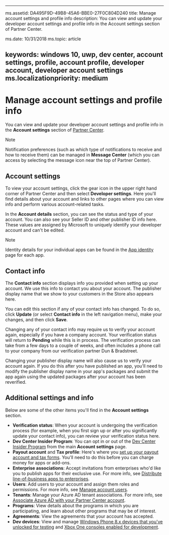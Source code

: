 ﻿---

ms.assetid: DA495F9D-49B8-45A6-BBE0-27F0C804D240
title: Manage account settings and profile info
description: You can view and update your developer account settings and profile info in the Account settings section of Partner Center.

ms.date: 10/31/2018
ms.topic: article


keywords: windows 10, uwp, dev center, account settings, profile, account profile, developer account, developer account settings
ms.localizationpriority: medium
---
# Manage account settings and profile info

You can view and update your developer account settings and profile info in the **Account settings** section of [Partner Center](https://partner.microsoft.com/dashboard). 

> [!NOTE]
> Notification preferences (such as which type of notifications to receive and how to receive them) can be managed in **Message Center** (which you can access by selecting the message icon near the top of Partner Center).

## Account settings

To view your account settings, click the gear icon in the upper right hand corner of Partner Center and then select **Developer settings**. Here you'll find details about your account and links to other pages where you can view info and perform various account-related tasks.

In the **Account details** section, you can see the status and type of your account. You can also see your Seller ID and other publisher ID info here. These values are assigned by Microsoft to uniquely identify your developer account and can't be edited.

> [!NOTE]
> Identity details for your individual apps can be found in the [App identity](view-app-identity-details.md) page for each app.

## Contact info

The **Contact info** section displays info you provided when setting up your account. We use this info to contact you about your account. The publisher display name that we show to your customers in the Store also appears here.

You can edit this section if any of your contact info has changed. To do so, click **Update** (or select **Contact info** in the left navigation menu), make your changes, and then click **Save**.

Changing any of your contact info may require us to verify your account again, especially if you have a company account. Your verification status will return to **Pending** while this is in process. The verification process can take from a few days to a couple of weeks, and often includes a phone call to your company from our verification partner Dun & Bradstreet.

Changing your publisher display name will also cause us to verify your account again. If you do this after you have published an app, you'll need to modify the publisher display name in your app's packages and submit the app again using the updated packages after your account has been reverified.


## Additional settings and info

Below are some of the other items you'll find in the **Account settings** section.

- **Verification status**: When your account is undergoing the verification process (for example, when you first sign up or after you significantly update your contact info), you can review your verification status here.
- **Dev Center Insider Program**: You can opt in or out of the [Dev Center Insider Program](dev-center-insider-program.md) from the main **Account settings** page.
- **Payout account** and **Tax profile**: Here's where you [set up your payout account and tax forms](setting-up-your-payout-account-and-tax-forms.md). You'll need to do this before you can charge money for apps or add-ons.
- **Enterprise associations**: Accept invitations from enterprises who'd like you to publish apps for their exclusive use. For more info, see [Distribute line-of-business apps to enterprises](distribute-lob-apps-to-enterprises.md).
- **Users**: Add users to your account and assign them roles and permissions. For more info, see [Manage account users](manage-account-users.md).
- **Tenants**: Manage your Azure AD tenant associations. For more info, see [Associate Azure AD with your Partner Center account](associate-azure-ad-with-dev-center.md).
- **Programs**: View details about the programs in which you are participating, and learn about other programs that may be of interest.
- **Agreements**: View the agreements that your account has accepted.
- **Dev devices**: View and manage [Windows Phone 8.x devices that you've unlocked for testing](http://go.microsoft.com/fwlink/p/?LinkId=533897) and [Xbox One consoles enabled for development](../xbox-apps/devkit-activation.md). 


